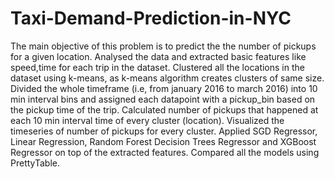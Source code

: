 # Taxi-Demand-Prediction-in-NYC
The main objective of this problem is to predict the the number of pickups for a given location. Analysed the data and extracted basic features like speed,time for each trip in the dataset. Clustered all the locations in the dataset using k-means, as k-means algorithm creates clusters of same size. Divided the whole timeframe (i.e, from january 2016 to march 2016) into 10 min interval bins and assigned each datapoint with a pickup_bin based on the pickup time of the trip. Calculated number of pickups that happened at each 10 min interval time of every cluster (location). Visualized the timeseries of number of pickups for every cluster. Applied SGD Regressor, Linear Regression, Random Forest Decision Trees Regressor and XGBoost Regressor on top of the extracted features. Compared all the models using PrettyTable.

